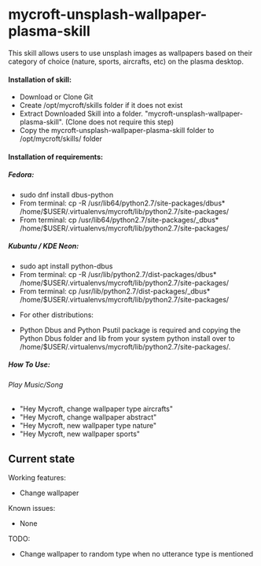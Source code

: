 # mycroft-unsplash-wallpaper-plasma-skill
This skill allows users to use unsplash images as wallpapers based on their category of choice (nature, sports, aircrafts, etc) on the plasma desktop.

#### Installation of skill:
* Download or Clone Git
* Create /opt/mycroft/skills folder if it does not exist
* Extract Downloaded Skill into a folder. "mycroft-unsplash-wallpaper-plasma-skill". (Clone does not require this step)
* Copy the mycroft-unsplash-wallpaper-plasma-skill folder to /opt/mycroft/skills/ folder

#### Installation of requirements:
##### Fedora: 
- sudo dnf install dbus-python
- From terminal: cp -R /usr/lib64/python2.7/site-packages/dbus* /home/$USER/.virtualenvs/mycroft/lib/python2.7/site-packages/
- From terminal: cp /usr/lib64/python2.7/site-packages/_dbus* /home/$USER/.virtualenvs/mycroft/lib/python2.7/site-packages/

##### Kubuntu / KDE Neon: 
- sudo apt install python-dbus
- From terminal: cp -R /usr/lib/python2.7/dist-packages/dbus* /home/$USER/.virtualenvs/mycroft/lib/python2.7/site-packages/
- From terminal: cp /usr/lib/python2.7/dist-packages/_dbus* /home/$USER/.virtualenvs/mycroft/lib/python2.7/site-packages/

* For other distributions:
- Python Dbus and Python Psutil package is required and copying the Python Dbus folder and lib from your system python install over to /home/$USER/.virtualenvs/mycroft/lib/python2.7/site-packages/.

##### How To Use: 
###### Play Music/Song
- "Hey Mycroft, change wallpaper type aircrafts"
- "Hey Mycroft, change wallpaper abstract"
- "Hey Mycroft, new wallpaper type nature"
- "Hey Mycroft, new wallpaper sports" 

## Current state

Working features:
* Change wallpaper

Known issues:
* None

TODO:
* Change wallpaper to random type when no utterance type is mentioned
